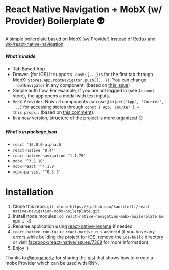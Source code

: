 # React Native Navigation + MobX (w/ Provider) Boilerplate 👽

A simple boilerplate based on MobX (w/ Provider) instead of Redux and [wix/react-native-navigation](https://github.com/wix/react-native-navigation).

##### What's inside
- Tab Based App.
- Drawer. [for iOS] It supports `.push({...})`s for the first tab through MobX: `Stores.App.rootNavigator.push({...})`. You can change `.rootNavigator` in any component. (based on [this issue](https://github.com/wix/react-native-navigation/issues/1143))
- Simple auth flow. For example, If you are not logged in (see `Account` store), the app opens a modal with text inputs.
- `MobX Provider`. Now all components can use `@inject('App', 'Counter', ...)` for accessing stores through `const { App, Counter } = this.props;`. (based on [this comment](https://github.com/wix/react-native-navigation/issues/187#issuecomment-265946012)).
- In a new version, structure of the project is more organized 👌

##### What's in package.json
- `react '16.0.0-alpha.6'`
- `react-native '0.44'`
- `react-native-navigation '1.1.79'`
- `mobx '^3.1.10'`
- `mobx-react '^4.1.8'`
- `mobx-persist '^0.3.3',`

# Installation
1. Clone this repo: `git clone https://github.com/kanzitelli/react-native-navigation-mobx-boilerplate.git`
2. Install node modules: `cd react-native-navigation-mobx-boilerplate && npm i -S`
3. Rename application using [react-native-rename](https://github.com/junedomingo/react-native-rename) if needed.
4. `react-native run-ios` or `react-native run-android` (if you have any errors while building the project for iOS, remove the `ios/build` directory or visit [facebook/react-native/issues/7308](https://github.com/facebook/react-native/issues/7308) for more information).
5. Enjoy :)

Thanks to [@megahertz](https://github.com/megahertz) for sharing the [gist](https://github.com/wix/react-native-navigation/issues/187#issuecomment-265946012) that shows how to create a mobx Provider which can be used with RNN.
